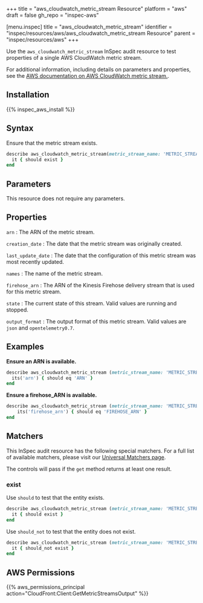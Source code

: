 +++
title = "aws_cloudwatch_metric_stream Resource"
platform = "aws"
draft = false
gh_repo = "inspec-aws"

[menu.inspec]
title = "aws_cloudwatch_metric_stream"
identifier = "inspec/resources/aws/aws_cloudwatch_metric_stream Resource"
parent = "inspec/resources/aws"
+++

Use the `aws_cloudwatch_metric_stream` InSpec audit resource to test properties of a single AWS CloudWatch metric stream.

For additional information, including details on parameters and properties, see the [AWS documentation on AWS CloudWatch metric stream.](https://docs.aws.amazon.com/AWSCloudFormation/latest/UserGuide/aws-resource-cloudwatch-metricstream.html).

## Installation

{{% inspec_aws_install %}}

## Syntax

Ensure that the metric stream exists.

```ruby
describe aws_cloudwatch_metric_stream(metric_stream_name: 'METRIC_STREAM_NAME') do
  it { should exist }
end
```

## Parameters

This resource does not require any parameters.

## Properties

`arn`
: The ARN of the metric stream.

`creation_date`
: The date that the metric stream was originally created.

`last_update_date`
: The date that the configuration of this metric stream was most recently updated.

`names`
: The name of the metric stream.

`firehose_arn`
: The ARN of the Kinesis Firehose delivery stream that is used for this metric stream.

`state`
: The current state of this stream. Valid values are running and stopped.

`output_format`
: The output format of this metric stream. Valid values are `json` and `opentelemetry0.7`.

## Examples

**Ensure an ARN is available.**

```ruby
describe aws_cloudwatch_metric_stream (metric_stream_name: 'METRIC_STREAM_NAME' ) do
  its('arn') { should eq 'ARN' }
end
```

**Ensure a firehose_ARN is available.**

```ruby
describe aws_cloudwatch_metric_stream (metric_stream_name: 'METRIC_STREAM_NAME' ) do
    its('firehose_arn') { should eq 'FIREHOSE_ARN' }
end
```

## Matchers

This InSpec audit resource has the following special matchers. For a full list of available matchers, please visit our [Universal Matchers page](https://www.inspec.io/docs/reference/matchers/).

The controls will pass if the `get` method returns at least one result.

### exist

Use `should` to test that the entity exists.

```ruby
describe aws_cloudwatch_metric_stream (metric_stream_name: 'METRIC_STREAM_NAME' ) do
  it { should exist }
end
```

Use `should_not` to test that the entity does not exist.

```ruby
describe aws_cloudwatch_metric_stream (metric_stream_name: 'METRIC_STREAM_NAME' ) do
  it { should_not exist }
end
```

## AWS Permissions

{{% aws_permissions_principal action="CloudFront:Client:GetMetricStreamsOutput" %}}
